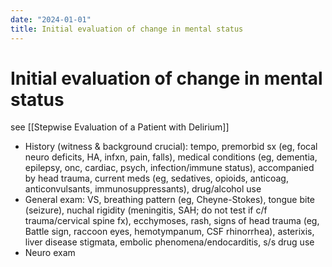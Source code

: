 ```yaml
---
date: "2024-01-01"
title: Initial evaluation of change in mental status
---
```


# Initial evaluation of change in mental status
see [[Stepwise Evaluation of a Patient with Delirium]]
- History (witness & background crucial): tempo, premorbid sx (eg, focal neuro deficits, HA, infxn, pain, falls), medical conditions (eg, dementia, epilepsy, onc, cardiac, psych, infection/immune status), accompanied by head trauma, current meds (eg, sedatives, opioids, anticoag, anticonvulsants, immunosuppressants), drug/alcohol use
- General exam: VS, breathing pattern (eg, Cheyne-Stokes), tongue bite (seizure), nuchal rigidity (meningitis, SAH; do not test if c/f trauma/cervical spine fx), ecchymoses, rash, signs of head trauma (eg, Battle sign, raccoon eyes, hemotympanum, CSF rhinorrhea), asterixis, liver disease stigmata, embolic phenomena/endocarditis, s/s drug use
- Neuro exam
